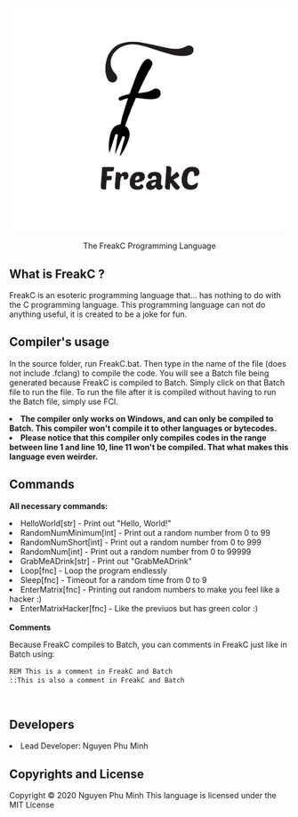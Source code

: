 <div align="center">
  <img src="Resources/Branding/logo.png" />
  <br/>
  <p>The FreakC Programming Language</p>
</div>

## What is FreakC ?
FreakC is an esoteric programming language that... has nothing to do with the C programming language. This programming language can not do anything useful, it is created to be a joke for fun.

## Compiler's usage
In the source folder, run FreakC.bat. Then type in the name of the file (does not include .fclang) to compile the code. You will see a Batch file being generated because FreakC is compiled to Batch. Simply click on that Batch file to run the file. To run the file after it is compiled without having to run the Batch file, simply use FCI.

<li><b>The compiler only works on Windows, and can only be compiled to Batch. This compiler won't compile it to other languages or bytecodes.</b></li>
<li><b>Please notice that this compiler only compiles codes in the range between line 1 and line 10, line 11 won't be compiled. That what makes this language even weirder.</b></li>

## Commands
<b>All necessary commands:</b>

<li>HelloWorld[str] - Print out "Hello, World!"</li>
<li>RandomNumMinimum[int] - Print out a random number from 0 to 99</li>
<li>RandomNumShort[int] - Print out a random number from 0 to 999</li>
<li>RandomNum[int] - Print out a random number from 0 to 99999</li>
<li>GrabMeADrink[str] - Print out "GrabMeADrink"</li>
<li>Loop[fnc] - Loop the program endlessly</li>
<li>Sleep[fnc] - Timeout for a random time from 0 to 9</li>
<li>EnterMatrix[fnc] - Printing out random numbers to make you feel like a hacker :)</li>
<li>EnterMatrixHacker[fnc] - Like the previuos but has green color :)</li>

<br/>
<b>Comments</b>

Because FreakC compiles to Batch, you can comments in FreakC just like in Batch using:

    REM This is a comment in FreakC and Batch
    ::This is also a comment in FreakC and Batch

<br/>

## Developers
<li>Lead Developer: Nguyen Phu Minh</li>

## Copyrights and License
Copyright © 2020 Nguyen Phu Minh
This language is licensed under the MIT License
